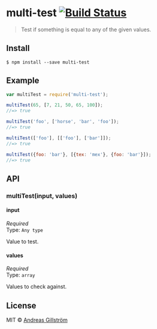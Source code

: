 # multi-test [![Build Status](https://travis-ci.org/gillstrom/multi-test.svg?branch=master)](https://travis-ci.org/gillstrom/multi-test)

> Test if something is equal to any of the given values.


## Install

```
$ npm install --save multi-test
```


## Example

```js
var multiTest = require('multi-test');

multiTest(65, [7, 21, 50, 65, 100]);
//=> true

multiTest('foo', ['horse', 'bar', 'foo']);
//=> true

multiTest(['foo'], [['foo'], ['bar']]);
//=> true

multiTest({foo: 'bar'}, [{tex: 'mex'}, {foo: 'bar'}]);
//=> true
```


## API

### multiTest(input, values)

#### input

*Required*  
Type: `Any type`

Value to test.

#### values

*Required*  
Type: `array`

Values to check against.


## License

MIT © [Andreas Gillström](http://github.com/gillstrom)
